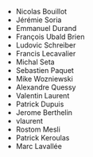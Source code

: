 * Nicolas Bouillot
* Jérémie Soria
* Emmanuel Durand
* François Ubald Brien
* Ludovic Schreiber
* Francis Lecavalier
* Michal Seta
* Sebastien Paquet
* Mike Wozniewski
* Alexandre Quessy
* Valentin Laurent
* Patrick Dupuis
* Jerome Berthelin
* vlaurent
* Rostom Mesli
* Patrick Keroulas
* Marc Lavallée
